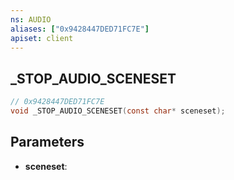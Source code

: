```yaml
---
ns: AUDIO
aliases: ["0x9428447DED71FC7E"]
apiset: client
---
```

## _STOP_AUDIO_SCENESET

```c
// 0x9428447DED71FC7E
void _STOP_AUDIO_SCENESET(const char* sceneset);
```


## Parameters
* **sceneset**: